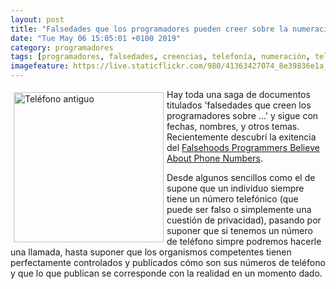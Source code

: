 ```yaml
--- 
layout: post
title: "Falsedades que los programadores pueden creer sobre la numeración telefónica"
date: "Tue May 06 15:05:01 +0100 2019"
category: programadores
tags: [programadores, falsedades, creencias, telefonía, numeración, telefónica]
imagefeature: https://live.staticflickr.com/980/41363427074_8e39836e1a_m.jpg
---
```



<a href="https://www.flickr.com/photos/fernand0/41363427074" title="Teléfono antiguo"><img src="https://live.staticflickr.com/980/41363427074_8e39836e1a_m.jpg" width="240"  alt="Teléfono antiguo" style="float:left; margin:5px"></a>
Hay toda una saga de documentos titulados 'falsedades que creen los programadores sobre ...' y sigue con fechas, nombres, y otros temas.
Recientemente descubrí la exitencia del [Falsehoods Programmers Believe About Phone Numbers](https://github.com/googlei18n/libphonenumber/blob/master/FALSEHOODS.md).

Desde algunos sencillos como el de supone que un individuo siempre tiene un número telefónico (que puede ser falso o simplemente una cuestión de privacidad), pasando por suponer que si tenemos un número de teléfono simpre podremos hacerle una llamada, hasta suponer que los organismos competentes tienen perfectamente controlados y publicados cómo son sus números de teléfono y que lo que publican se corresponde con la realidad en un momento dado.
